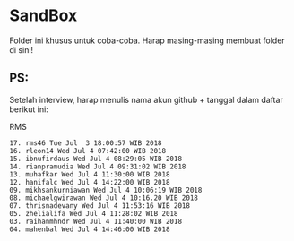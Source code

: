 # SandBox

Folder ini khusus untuk coba-coba.
Harap masing-masing membuat folder di sini!

## PS:

Setelah interview, harap menulis nama akun github + tanggal dalam daftar berikut ini:

RMS

```
17. rms46 Tue Jul  3 18:00:57 WIB 2018
16. rleon14 Wed Jul 4 07:42:00 WIB 2018
15. ibnufirdaus Wed Jul 4 08:29:05 WIB 2018
14. rianpramudia Wed Jul 4 09:31:02 WIB 2018
13. muhafkar Wed Jul 4 11:30:00 WIB 2018
12. hanifalc Wed Jul 4 14:22:00 WIB 2018
09. mikhsankurniawan Wed Jul 4 10:06:19 WIB 2018
08. michaelgwirawan Wed Jul 4 10:16.20 WIB 2018
07. thrisnadevany Wed Jul 4 11:53:16 WIB 2018
05. zhelialifa Wed Jul 4 11:28:02 WIB 2018
03. raihanmhndr Wed Jul 4 11:40:00 WIB 2018
04. mahenbal Wed Jul 4 14:46:00 WIB 2018

